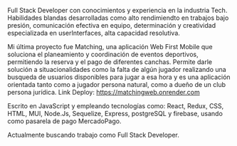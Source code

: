 Full Stack Developer con conocimientos y experiencia en la industria Tech. Habilidades blandas desarrolladas como alto rendimiendto en trabajos bajo presión, comunicación efectiva en equipo, determinación y creatividad especializada en userInterfaces, alta capacidad resolutiva. 

Mi última proyecto fue Matching, una aplicación Web First Mobile que soluciona el planeamiento y coordinación de eventos deportivos, permitiendo la reserva y el pago de diferentes canchas. Permite darle solución a situacionalidades como la falta de algún jugador realizando una busqueda de usuarios disponibles para jugar a esa hora y es una aplicación orientada tanto como a jugador persona natural, como a dueño de un club persona jurídica. Link Deploy: https://matchingweb.onrender.com

Escrito en JavaScript y empleando tecnologías como: 
React, Redux, CSS, HTML, MUI, Node.Js, Sequelize, Express, postgreSQL y firebase, usando como pasarela de pago MercadoPago.

Actualmente buscando trabajo como Full Stack Developer.

<!---
sadpisco/sadpisco is a ✨ special ✨ repository because its `README.md` (this file) appears on your GitHub profile.
You can click the Preview link to take a look at your changes.
--->
